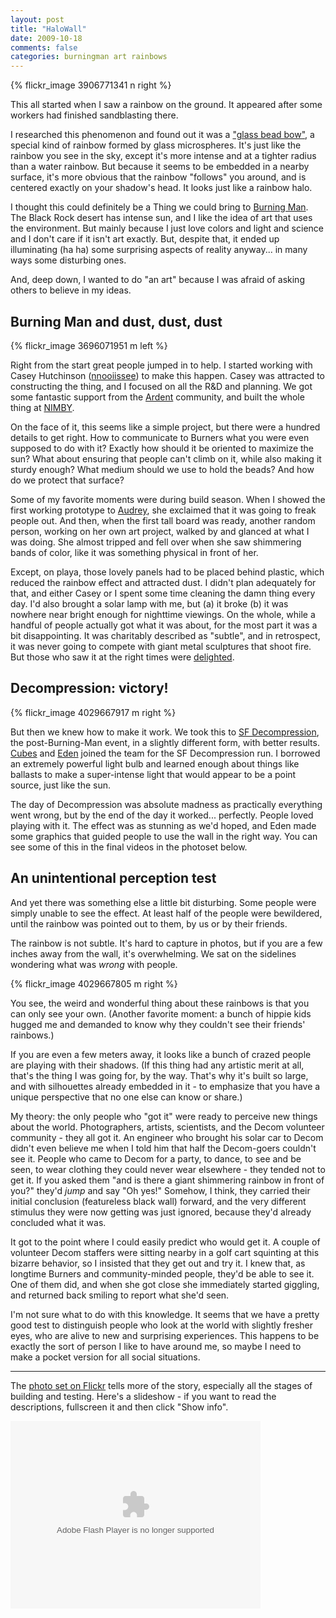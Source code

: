 ```yaml
---
layout: post
title: "HaloWall"
date: 2009-10-18
comments: false
categories: burningman art rainbows
---
```

{% flickr_image 3906771341 n right %}

This all started when I saw a rainbow on the ground. It appeared after some workers
had finished sandblasting there.
 
I researched this phenomenon and found out it was a ["glass bead bow"](http://space.mit.edu/~lewin/apod/), a special kind of rainbow
formed by glass microspheres. It's just like the rainbow you see in the sky, except it's more intense and at a tighter
radius than a water rainbow. But because it seems to be embedded in a nearby surface, it's more obvious that the rainbow 
"follows" you around, and is centered exactly on your shadow's head. It looks just like a rainbow halo.

I thought this could definitely be a Thing we could bring to [Burning Man](http://burningman.org/). The Black Rock desert has intense sun, and I like the idea of 
art that uses the environment. But mainly because I just love colors and light and science and I don't care if it
isn't art exactly. But, despite that, it ended up illuminating (ha ha) some surprising aspects of reality anyway... in many ways some disturbing ones.

And, deep down, I wanted to do "an art" because I was afraid of asking others to believe in my ideas.

## Burning Man and dust, dust, dust

{% flickr_image 3696071951 m left %}

Right from the start great people jumped in to help. I started working with Casey Hutchinson
([nnooiissee](http://twitter.com/nnooiissee/)) to
make this happen. Casey was attracted to constructing the thing, and I focused on all the R&amp;D and planning. 
We got some fantastic support from the [Ardent](http://ardentheavyindustries.com/) community, 
and built the whole thing at [NIMBY](http://nimbyspace.org/).

On the face of it, this seems like a simple project, but there were a hundred details to get right. How to communicate to Burners
what you were even supposed to do with it? Exactly how should it be oriented to maximize the sun? What about ensuring that
people can't climb on it, while also making it sturdy enough? What medium should we use to hold the beads? And how do we protect
that surface?

Some of my favorite moments were during build season. When I showed the first working prototype to [Audrey](http://audreypenven.net/), she exclaimed that
it was going to freak people out. And then, when the first tall board was ready, another random person, working on 
her own art project, walked by and glanced at what I was doing. She almost tripped and fell over when she saw shimmering bands of color, like it was something 
physical in front of her.

Except, on playa, those lovely panels had to be placed behind plastic, which reduced the rainbow effect and attracted dust. 
I didn't plan adequately for that, and either Casey or I spent some time cleaning the damn thing every day. I'd also brought a solar lamp with me, but (a) it broke 
(b) it was nowhere near bright enough for nighttime viewings. On the whole, while a handful of people actually got what it was about, for the most
part it was a bit disappointing. It was charitably described as "subtle", and in retrospect, it was never going to compete with giant metal sculptures
that shoot fire. But those who saw it at the right times were
[delighted](http://www.flickr.com/photos/brevity/3907233296/in/set-72157622329642662/).

## Decompression: victory!

{% flickr_image 4029667917 m right %}

But then we knew how to make it work. We took this to [SF Decompression](http://www.burningman.com/blackrockcity_yearround/special_events/decompression/decom2009.html), the post-Burning-Man event,
in a slightly different form, with better results.
[Cubes](http://twitter.com/cubesebuc/) and
[Eden](http://www.theroadtothegoodlife.com/) joined the team for
the SF Decompression run. I borrowed an extremely powerful light bulb and learned enough about things like ballasts to make a super-intense light that would appear to be a
point source, just like the sun.

The day of Decompression was absolute madness as practically everything went wrong, but by the end of the day it worked... perfectly. People loved playing with it. The effect was as stunning as we'd hoped, and Eden made some graphics that guided people to use the wall in the 
right way. You can see some of this in the final videos in the photoset below.

## An unintentional perception test

And yet there was something else a little bit disturbing. Some people were simply unable to see the effect. At least half of the people were bewildered, until the rainbow was pointed out to
them, by us or by their friends.

The rainbow is not subtle. It's hard to capture in photos, but if you are a few inches away from the wall, it's overwhelming. We sat
on the sidelines wondering what was *wrong* with people.

{% flickr_image 4029667805 m right %}

You see, the weird and wonderful thing about these rainbows is that you can
only see your own. (Another favorite moment: a bunch of hippie kids hugged me and demanded to know why they couldn't see
their friends' rainbows.)

If you are even a few meters away, it looks like a bunch of crazed people are playing with their shadows. (If this thing had any artistic merit at all, that's 
the thing I was going for, by the way. That's why it's built so large, and with silhouettes already embedded in it - to emphasize that you have a unique perspective that no one
else can know or share.)

My theory: the only people who "got it" were ready to perceive new things about the world. Photographers, artists, scientists, and the
Decom volunteer community - they all got it. An engineer who brought his solar car to Decom didn't even believe me when I told him that half the Decom-goers couldn't see it. People
who came to Decom for a party, to dance, to see and be seen, to wear clothing they could never wear elsewhere - they tended not to get it. If you asked them "and is there a giant 
shimmering rainbow in front of you?" they'd *jump* and say "Oh yes!" Somehow, I think, they carried their initial conclusion (featureless black wall) forward, and the very different stimulus they were now getting was just ignored, because they'd already concluded what it was.

It got to the point where I could easily predict who would get it. A couple of volunteer Decom staffers were sitting nearby in a golf cart squinting at this bizarre behavior,
so I insisted that they get out and try it. I knew that, as longtime Burners and community-minded people, they'd be able to see it. One of them did, and 
when she got close she immediately started giggling, and returned back smiling to report what she'd seen.

I'm not sure what to do with this knowledge. It seems that we have a pretty good test to distinguish people who look at the world with slightly fresher eyes, who are alive to 
new and surprising experiences. This happens to be exactly the sort of person I like to have around me, so maybe I need to make a pocket version for all social situations.


----

The [photo set on Flickr](http://www.flickr.com/photos/brevity/sets/72157622329642662/) tells more of 
the story, especially all the stages of building and testing. Here's a slideshow - if you want to read the descriptions, fullscreen it and then click "Show info".

<object width="400" height="300"> <param name="flashvars" value="text=true&offsite=true&lang=en-us&page_show_url=%2Fphotos%2Fbrevity%2Fsets%2F72157622329642662%2Fshow%2F&page_show_back_url=%2Fphotos%2Fbrevity%2Fsets%2F72157622329642662%2F&set_id=72157622329642662&jump_to="></param> <param name="movie" value="http://www.flickr.com/apps/slideshow/show.swf?v=124984"></param> <param name="allowFullScreen" value="true"></param><embed type="application/x-shockwave-flash" src="http://www.flickr.com/apps/slideshow/show.swf?v=124984" allowFullScreen="true" flashvars="text=true&offsite=true&lang=en-us&page_show_url=%2Fphotos%2Fbrevity%2Fsets%2F72157622329642662%2Fshow%2F&page_show_back_url=%2Fphotos%2Fbrevity%2Fsets%2F72157622329642662%2F&set_id=72157622329642662&jump_to=" width="400" height="300"></embed></object></object>
